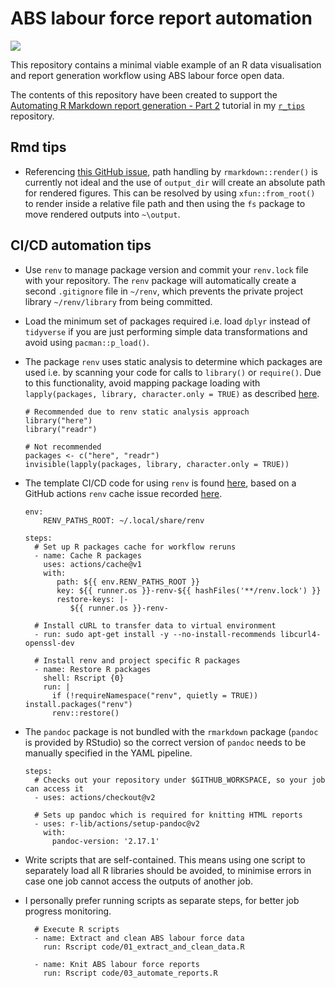# ABS labour force report automation   
![](https://img.shields.io/badge/Language-R-blue)

This repository contains a minimal viable example of an R data visualisation and report generation workflow using ABS labour force open data.   

The contents of this repository have been created to support the [Automating R Markdown report generation - Part 2](https://github.com/erikaduan/r_tips/blob/master/tutorials/p-automating_rmd_reports/p-automating_rmd_reports_part_2.md) tutorial in my [`r_tips`](https://github.com/erikaduan/r_tips) repository.   

## Rmd tips  
+ Referencing [this GitHub issue](https://github.com/rstudio/rmarkdown/issues/2365), path handling by `rmarkdown::render()` is currently not ideal and the use of `output_dir` will create an absolute path for rendered figures. This can be resolved by using `xfun::from_root()` to render inside a relative file path and then using the `fs` package to move rendered outputs into `~\output`.    

## CI/CD automation tips  
+ Use `renv` to manage package version and commit your `renv.lock` file with your repository. The `renv` package will automatically create a second `.gitignore` file in `~/renv`, which prevents the private project library `~/renv/library` from being committed.  
+ Load the minimum set of packages required i.e. load `dplyr` instead of `tidyverse` if you are just performing simple data transformations and avoid using `pacman::p_load()`.  
+ The package `renv` uses static analysis to determine which packages are used i.e. by scanning your code for calls to `library()` or `require()`. Due to this functionality, avoid mapping package loading with `lapply(packages, library, character.only = TRUE)` as described [here](https://statsandr.com/blog/an-efficient-way-to-install-and-load-r-packages/#more-efficient-way).    

    ```
    # Recommended due to renv static analysis approach 
    library("here")  
    library("readr")  
    
    # Not recommended 
    packages <- c("here", "readr")
    invisible(lapply(packages, library, character.only = TRUE))
    ```

+ The template CI/CD code for using `renv` is found [here](https://rstudio.github.io/renv/articles/ci.html), based on a GitHub actions `renv` cache issue recorded [here](https://github.com/r-lib/actions/issues/79).   

    ```
    env:
        RENV_PATHS_ROOT: ~/.local/share/renv
    
    steps:
      # Set up R packages cache for workflow reruns 
      - name: Cache R packages
        uses: actions/cache@v1
        with:
           path: ${{ env.RENV_PATHS_ROOT }}
           key: ${{ runner.os }}-renv-${{ hashFiles('**/renv.lock') }}
           restore-keys: |-
              ${{ runner.os }}-renv-

      # Install cURL to transfer data to virtual environment
      - run: sudo apt-get install -y --no-install-recommends libcurl4-openssl-dev

      # Install renv and project specific R packages 
      - name: Restore R packages
        shell: Rscript {0}
        run: |
          if (!requireNamespace("renv", quietly = TRUE)) install.packages("renv")
          renv::restore()
    ```

+ The `pandoc` package is not bundled with the `rmarkdown` package (`pandoc` is provided by RStudio) so the correct version of `pandoc` needs to be manually specified in the YAML pipeline.    

    ```
    steps:
      # Checks out your repository under $GITHUB_WORKSPACE, so your job can access it
      - uses: actions/checkout@v2

      # Sets up pandoc which is required for knitting HTML reports  
      - uses: r-lib/actions/setup-pandoc@v2
        with:
          pandoc-version: '2.17.1' 
    ```
+ Write scripts that are self-contained. This means using one script to separately load all R libraries should be avoided, to minimise errors in case one job cannot access the outputs of another job.  

+ I personally prefer running scripts as separate steps, for better job progress monitoring.  

    ```
      # Execute R scripts
      - name: Extract and clean ABS labour force data 
        run: Rscript code/01_extract_and_clean_data.R

      - name: Knit ABS labour force reports
        run: Rscript code/03_automate_reports.R  
    ```  

